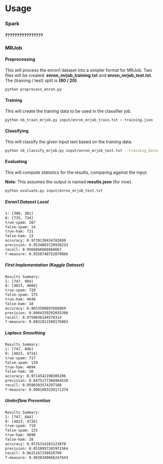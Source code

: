 # Usage
### Spark
#### ????????????????
### MRJob
#### Preprocessing
This will process the enron1 dataset into a simpler format for MRJob. Two files
will be created: **enron_mrjob_training.txt** and **enron_mrjob_test.txt**. The 
(training / test) split is **(80 / 20)**.

```bash
python preprocess_enron.py
```

#### Training
This will create the training data to be used in the classifier job.

```bash
python nb_train_mrjob.py input/enron_mrjob_train.txt > training.json
```

#### Classifying
This will classify the given input text based on the training data.

```bash
python nb_classify_mrjob.py input/enron_mrjob_test.txt --training_data=training.json > results.json
```

#### Evaluating
This will compute statistics for the results, comparing against the input.

**Note**: This assumes the output is named **results.json** (for now).

```bash
python evaluate.py input/enron_mrjob_test.txt
```
##### Enron1 Dataset Local
```bash
1: [300, 301]
0: [735, 734]
true-spam: 287
false-spam: 14
true-ham: 721
false-ham: 13
accuracy: 0.9739130434782609
precision: 0.9534883720930233
recall: 0.9566666666666667
f-measure: 0.9550748752079866
```
##### First Implementation (Kaggle Dataset)
```bash
Results Summary:
1: [747, 904]
0: [4823, 4666]
true-spam: 729
false-spam: 175
true-ham: 4648
false-ham: 18
accuracy: 0.9653500897666069
precision: 0.8064159292035398
recall: 0.9759036144578314
f-measure: 0.8831011508176863
```

##### Laplace Smoothing
```bash
Results Summary:
1: [747, 846]
0: [4823, 4724]
true-spam: 717
false-spam: 129
true-ham: 4694
false-ham: 30
accuracy: 0.9714542190305206
precision: 0.8475177304964538
recall: 0.9598393574297188
f-measure: 0.9001883239171374
```

##### Underflow Prevention
```bash
Results Summary:
1: [747, 844]
0: [4823, 4726]
true-spam: 719
false-spam: 125
true-ham: 4698
false-ham: 28
accuracy: 0.9725314183123878
precision: 0.8518957345971564
recall: 0.9625167336010709
f-measure: 0.9038340666247643
```
